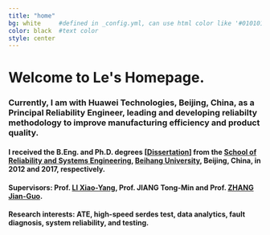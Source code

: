 ```yaml
---
title: "home"
bg: white     #defined in _config.yml, can use html color like '#010101'
color: black  #text color
style: center
---
```


<h1>
  <span class="inlineblock"> Welcome to Le's Homepage.</span> 
</h1>

### <i class="fa fa-thumb-tack"></i> Currently, I am with Huawei Technologies, Beijing, China, as a Principal Reliability Engineer, leading and developing reliabilty methodology to improve manufacturing efficiency and product quality.

#### <i class="fa fa-graduation-cap"></i> I received the B.Eng. and Ph.D. degrees [<a href= "llbuaa.github.io/paper/PhD Dissertation：Research on accelerated degradation modeling with mixture uncertainty (In Chinese).pdf">Dissertation</a>] from the [School of Reliability and Systems Engineering](http://rse.buaa.edu.cn/), [Beihang University](http://www.buaa.edu.cn), Beijing, China, in 2012 and 2017, respectively.

#### <i class="fa fa-users"></i> Supervisors: Prof. [LI Xiao-Yang](https://rse.buaa.edu.cn/plus/view.php?aid=142), Prof. JIANG Tong-Min and Prof. [ZHANG Jian-Guo](https://rse.buaa.edu.cn/teacher/zhangjianguo.html).

#### <i class="fa fa-spinner"></i> Research interests: ATE, high-speed serdes test, data analytics, fault diagnosis, system reliability, and testing.
